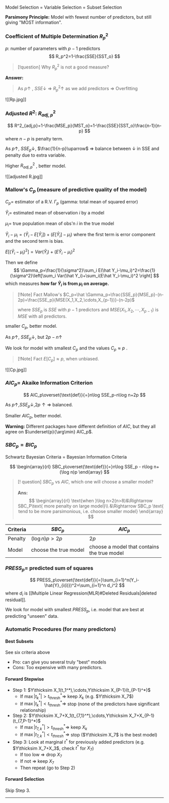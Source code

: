 

Model Selection = Variable Selection = Subset Selection

**Parsimony Principle:** Model with fewest number of predictors, but still giving "MOST information".

### Coefficient of Multiple Determination $R_p^2$

$p$: number of parameters with $p-1$ predictors
$$
R_p^2=1-\frac{SSE}{SST_o}
$$

>[!question]
>Why $R_p^2$ is not a good measure?
>
**Answer:**
>
>As $p \uparrow$ , $SSE \downarrow$ $\Rightarrow$ $R_p^2 \uparrow$ as we add predictors $\Rightarrow$ Overfitting

![[Rp.jpg]]

### Adjusted $R^2$: $R^2_{adj,p}$

$$
R^2_{adj,p}=1-\frac{MSE_p}{MST_o}=1-\frac{SSE}{SST_o}\frac{n-1}{n-p}
$$
where $n-p$ is penalty term.

As $p\uparrow$, $SSE_p\downarrow$, $\frac{1}{n-p}\uparrow$ $\Rightarrow$ balance between $\downarrow$ in SSE and penalty due to extra variable.

Higher $R^2_{adj,p}$ , better model.

![[adjusted R.jpg]]

### Mallow's $C_p$ (measure of predictive quality of the model)

$C_p=$ estimator of a R.V. $\Gamma_p$ (gamma: total mean of squared error)

$\hat Y_i=$ estimated mean of observation $i$ by a model

$\mu_i=$ true population mean of obs'n $i$ in the true model

$\hat Y_i-\mu_i=(\hat Y_i-E[\hat Y_i])+(E[\hat Y_i]-\mu_i)$ where the first term is error component and the second term is bias.

$E[(\hat Y_i-\mu_i)^2]=Var(\hat Y_i)+(E\hat Y_i-\mu_i)^2$ 

Then we define
$$
\Gamma_p=\frac{1}{\sigma^2}\sum_i E(\hat Y_i-\mu_i)^2=\frac{1}{\sigma^2}\left[\sum_i Var(\hat Y_i)+\sum_i(E\hat Y_i-\mu_i)^2 \right]
$$
which measures **how far $\hat Y_i$ is from $\mu_i$ on average.**

>[!Note] Fact
>Mallow's $C_p=\hat \Gamma_p=\frac{SSE_p}{MSE_p}-(n-2p)=\frac{SSE_p}{MSE(X_1,X_2,\cdots,X_{p-1})}-(n-2p)$
>
>where $SSE_p$ is $SSE$ with $p-1$ predictors and $MSE(X_1,X_2,\cdots,X_{p-1})$ is $MSE$ with all predictors.

smaller $C_p$, better model.

As $p\uparrow$, $SSE_p\downarrow$, but $2p-n \uparrow$ 

We look for model with smallest $C_p$ and the values $C_p\approx p$ .

>[!Note] Fact
>$E[C_p]\approx p$, when unbiased.

![[Cp.jpg]]

### $AIC_p=$ Akaike Information Criterion

$$
AIC_p\overset{\text{def}}{=}n\log SSE_p-n\log n+2p
$$

As $p\uparrow,SSE_p\downarrow,2p\uparrow\Rightarrow$ balanced.

Smaller $AIC_p$, better model.

**Warning:** Different packages have different definition of $AIC$, but they all agree on $\underset{p}{\arg\min} AIC_p$.

### $SBC_p=BIC_p$

Schwartz Bayesian Criteria = Bayesian Information Criteria

$$
\begin{array}{rl}
SBC_p\overset{\text{def}}{=}n\log SSE_p - n\log n+(\log n)p
\end{array}
$$
>[! question]
>$SBC_p$ vs $AIC$, which one will choose a smaller model?
>
>**Ans:**
>$$
>\begin{array}{rl}
>\text{when }\log n>2(n>8)&\Rightarrow SBC_P\text{ more penalty on large model}\\
>&\Rightarrow SBC_p \text{ tend to be more parsimonious, i.e. choose smaller model}
>\end{array}
>$$

| Criteria | $SBC_p$               | $AIC_p$                                        |
| -------- | --------------------- | ---------------------------------------------- |
| Penalty  | $(\log n)p>2p$        | $2p$                                           |
| Model    | choose the true model | choose a model that contains<br>the true model |

### $PRESS_p=$ predicted sum of squares

$$
PRESS_p\overset{\text{def}}{=}\sum_{i=1}^n(Y_i-\hat{Y}_{i(i)})^2=\sum_{i=1}^n d_i^2
$$
where $d_i$ is [[Multiple Linear Regression(MLR)#Deleted Residuals|deleted residual]].

We look for model with smallest $PRESS_p$, i.e. model that are best at predicting "unseen" data.

### Automatic Procedures (for many predictors)

#### Best Subsets

See six criteria above
- Pro: can give you several truly "best" models
- Cons: Too expensive with many predictors.
#### Forward Stepwise

- Step 1: $Y\thicksim X_1(t_1^*),\cdots,Y\thicksim X_{P-1}(t_{P-1}^*)$ 
	- If $\max|t_k^*|>t_{\text{thresh}}^*\Rightarrow$ keep $X_k$ (e.g. $Y\thicksim X_7$)
	- If $\max |t_k^*|<t_{\text{thresh}}^*\Rightarrow$ stop (none of the predictors have significant relationship)
- Step 2: $Y\thicksim X_7+X_1(t_{7,1}^*),\cdots,Y\thicksim X_7+X_{P-1}(t_{7,P-1}^*)$
	- If $\max |t^*_{7,k}|>t^*_{\text{thresh}}\Rightarrow$ keep $X_k$
	- If $\max |t^*_{7,k}|<t^*_{thresh}\Rightarrow$ stop ($Y\thicksim X_7$ is the best model)
- Step 3: Look at marginal $t^*$ for previously added predictors (e.g. $Y\thicksim X_7+X_3$, check $t^*$ for $X_7$)
	- If too low $\Rightarrow$ drop $X_7$
	- If not $\Rightarrow$ keep $X_7$
	- Then repeat (go to Step 2)

#### Forward Selection

Skip Step 3.

---